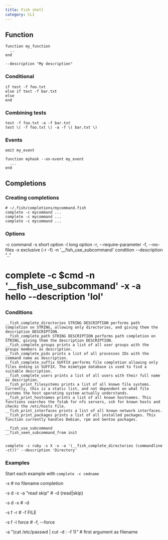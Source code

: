 ```yaml
---
title: Fish shell
category: CLI
---
```


## Function

    function my_function
      ..
    end

    --description "My description"

### Conditional

    if test -f foo.txt
    else if test -f bar.txt
    else
    end

### Combining tests

    test -f foo.txt -a -f bar.txt
    test \( -f foo.txt \) -a -f \( bar.txt \)

### Events

    emit my_event

    function myhook --on-event my_event
      ...
    end

## Completions

### Creating completions

    # ~/.fish/completions/mycommand.fish
    complete -c mycommand ...
    complete -c mycommand ...
    complete -c mycommand ...

### Options

  -c command
  -s short option
  -l long option
  -r, --require-parameter
  -f, --no-files
  -x exclusive (-r -f)
  -n '__fish_use_subcommand' condition 
  --description ".."
  # complete -c $cmd -n '__fish_use_subcommand' -x -a hello --description 'lol'


### Conditions

    __fish_complete_directories STRING DESCRIPTION performs path completion on STRING, allowing only directories, and giving them the description DESCRIPTION.
    __fish_complete_path STRING DESCRIPTION performs path completion on STRING, giving them the description DESCRIPTION.
    __fish_complete_groups prints a list of all user groups with the groups members as description.
    __fish_complete_pids prints a list of all processes IDs with the command name as description.
    __fish_complete_suffix SUFFIX performs file completion allowing only files ending in SUFFIX. The mimetype database is used to find a suitable description.
    __fish_complete_users prints a list of all users with their full name as description.
    __fish_print_filesystems prints a list of all known file systems. Currently, this is a static list, and not dependent on what file systems the host operating system actually understands.
    __fish_print_hostnames prints a list of all known hostnames. This functions searches the fstab for nfs servers, ssh for known hosts and checks the /etc/hosts file.
    __fish_print_interfaces prints a list of all known network interfaces.
    __fish_print_packages prints a list of all installed packages. This function currently handles Debian, rpm and Gentoo packages.

    __fish_use_subcommand
    __fish_seen_subcommand_from init


    complete -c ruby -s X -x -a '(__fish_complete_directories (commandline -ct))' --description 'Directory'

### Examples

Start each example with `complete -c cmdname`

  -x
    # no filename completion
    
  -s d -x -a "read skip"
    # -d {read|skip}

  -s d -x
    # -d <something>
 
  -s f -r
    # -f FILE

  -s f -l force
    # -f, --force

  -a "(cat /etc/passwd | cut -d : -f 1)"
    # first argument as filename
